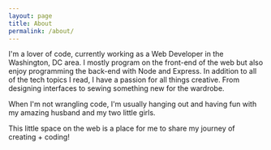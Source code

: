 ```yaml
---
layout: page
title: About
permalink: /about/
---
```


I'm a lover of code, currently working as a Web Developer in the Washington, DC area. 
I mostly program on the front-end of the web but also enjoy programming the back-end with Node and Express. In addition to all of the tech topics I read, I have a passion for all things creative. From designing interfaces to sewing something new for the wardrobe.

When I'm not wrangling code, I'm usually hanging out and having fun with my amazing husband and my two little girls. 

This little space on the web is a place for me to share my journey of creating + coding!
 

